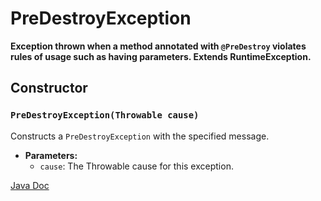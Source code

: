 # PreDestroyException

**Exception thrown when a method annotated with `@PreDestroy` violates rules of usage such as having parameters. Extends RuntimeException.**

## Constructor

  ### `PreDestroyException(Throwable cause)`

Constructs a `PreDestroyException` with the specified message.

- **Parameters:**
    - `cause`: The Throwable cause for this exception.

[Java Doc](https://yevgendemotestorganization.github.io/bring-core-javadoc/com/bobocode/bring/core/exception/PreDestroyException.html)
